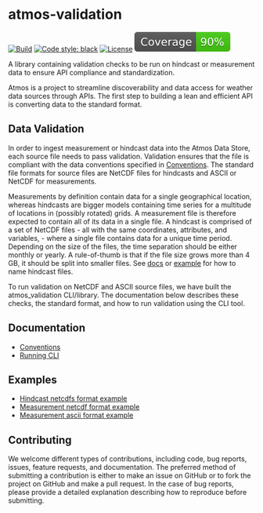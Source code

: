 # atmos-validation

[![Build](https://github.com/equinor/atmos-validation/actions/workflows/ci-test-pr.yml/badge.svg)](https://github.com/equinor/atmos-validation/actions/workflows/ci-test-pr.yml)
[![Code style: black](https://img.shields.io/badge/code%20style-black-000000.svg)](https://github.com/psf/black)
[![License](https://img.shields.io/badge/license-MIT-blue)](https://opensource.org/licenses/mit)
[![Coverage badge](https://github.com/equinor/atmos-validation/raw/python-coverage-comment-action-data/badge.svg)](https://github.com/equinor/atmos-validation/tree/python-coverage-comment-action-data)

A library containing validation checks to be run on hindcast or measurement data to ensure API compliance and standardization.

Atmos is a project to streamline discoverability and data access for weather data sources through APIs. The first step to building a lean and efficient API is converting data to the standard format.

## Data Validation

In order to ingest measurement or hindcast data into the Atmos Data Store, each source file needs to pass validation. Validation ensures that the file is compliant with the data conventions specified in [Conventions](https://github.com/equinor/atmos-validation/blob/main/docs/conventions.md). The standard file formats for source files are NetCDF files for hindcasts and ASCII or NetCDF for measurements.

Measurements by definition contain data for a single geographical location, whereas hindcasts are bigger models containing time series for a multitude of locations in (possibly rotated) grids. A measurement file is therefore expected to contain all of its data in a single file. A hindcast is comprised of a set of NetCDF files - all with the same coordinates, attributes, and variables, - where a single file contains data for a unique time period. Depending on the size of the files, the time separation should be either monthly or yearly. A rule-of-thumb is that if the file size grows more than 4 GB, it should be split into smaller files. See [docs](https://github.com/equinor/atmos-validation/blob/main/docs/conventions.md#11-time) or [example](https://github.com/equinor/atmos-validation/tree/main/examples/hindcast_example) for how to name hindcast files.

To run validation on NetCDF and ASCII source files, we have built the atmos_validation CLI/library. The documentation below describes these checks, the standard format, and how to run validation using the CLI tool.

## Documentation

- [Conventions](https://github.com/equinor/atmos-validation/blob/main/docs/conventions.md)
- [Running CLI](https://github.com/equinor/atmos-validation/blob/main/docs/run.md)

## Examples

- [Hindcast netcdfs format example](https://github.com/equinor/atmos-validation/tree/main/examples/hindcast_example)
- [Measurement netcdf format example](https://github.com/equinor/atmos-validation/blob/main/examples/example_netcdf_measurement.nc)
- [Measurement ascii format example](https://github.com/equinor/atmos-validation/blob/main/examples/example_ascii_measurement.dat)

## Contributing

We welcome different types of contributions, including code, bug reports, issues, feature requests, and documentation. The preferred method of submitting a contribution is either to make an issue on GitHub or to fork the project on GitHub and make a pull request. In the case of bug reports, please provide a detailed explanation describing how to reproduce before submitting.
